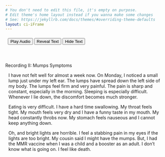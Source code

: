 ```yaml
---
# You don't need to edit this file, it's empty on purpose.
# Edit theme's home layout instead if you wanna make some changes
# See: https://jekyllrb.com/docs/themes/#overriding-theme-defaults
layout: ci-iFrame
---
```


<header class="CIE-header">
<div style="margin: auto; text-align: left; padding-top: .5em;">
&nbsp;
<audio id="EC04"><source src="/assets/audio/Mumps.mp3"></source></audio>
<input class="CIE-button-audio" type="button" onclick="document.getElementById('EC04').play()" value="Play Audio">
<button class="CIE-button" type="button" onclick="textReveal01()">Reveal Text</button>
<button class="CIE-button" type="button" onclick="textHide01()">Hide Text</button>
</div>
</header>


<div class="CIE-Content-Header">Recording II: Mumps Symptoms</div> 		
<div id="changeFontColor">
<p class="CIE-Content" style="padding-left: 10px; padding-right: 15px;">I have not felt well for almost a week now.  On Monday, I noticed a small lump just under my left ear.  The lumps have spread down the left side of my body.  The lumps feel firm and very painful.  The pain is sharp and constant, especially in the morning.  Sleeping is especially difficult. Whenever I lie down, the discomfort becomes much stronger.</p>
<p class="CIE-Content" style="padding-left: 10px; padding-right: 15px;">Eating is very difficult.  I have a hard time swallowing.  My throat feels tight.   My mouth feels very dry and I have a funny taste in my mouth.  My head constantly throbs now.  My stomach feels nauseous and I cannot keep anything down.</p>
<p class="CIE-Content" style="padding-left: 10px; padding-right: 15px;">Oh, and bright lights are horrible.  I feel a stabbing pain in my eyes if the lights are too bright.  My cousin said I might have the mumps.  But, I had the MMR vaccine when I was a child and a booster as an adult.  I don’t know what is going on.  I feel like death.</p>
</div>